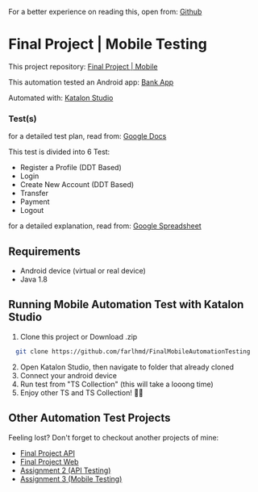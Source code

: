 For a better experience on reading this, open from: [Github](https://github.com/farlhmd/FinalMobileAutomationTesting)

# Final Project | Mobile Testing
This project repository: [Final Project | Mobile](https://github.com/farlhmd/FinalMobileAutomationTesting)

This automation tested an Android app: [Bank App](https://github.com/farlhmd/FinalMobileAutomationTesting/blob/master/androidapp/app-debug.apk)

Automated with: [Katalon Studio](https://katalon.com)

### Test(s)
for a detailed test plan, read from: [Google Docs](https://docs.google.com/document/d/1ql0SNz6XIMVqX_p9tzgkrdc2HZDI17Dq/edit?usp=sharing&ouid=118019274039622151168&rtpof=true&sd=true)

This test is divided into 6 Test:
- Register a Profile (DDT Based)
- Login
- Create New Account (DDT Based)
- Transfer
- Payment
- Logout

for a detailed explanation, read from: [Google Spreadsheet](https://docs.google.com/spreadsheets/d/1_w5qytdNkLz73DtPF5PPNOcSHOCzq8ih/edit#gid=925454799)


## Requirements
- Android device (virtual or real device)
- Java 1.8


## Running Mobile Automation Test with Katalon Studio


1. Clone this project or Download .zip
```bash
  git clone https://github.com/farlhmd/FinalMobileAutomationTesting
```
2. Open Katalon Studio, then navigate to folder that already cloned
3. Connect your android device
4. Run test from "TS Collection" (this will take a looong time)
5. Enjoy other TS and TS Collection! 💪😌


## Other Automation Test Projects
Feeling lost? Don't forget to checkout another projects of mine:
- [Final Project API](https://github.com/farlhmd/FinalAPIAutomationTesting)
- [Final Project Web](https://github.com/farlhmd/FinalWebAutomationTesting)
- [Assignment 2 (API Testing)](https://github.com/farlhmd/Assignment2APIAutomationTesting)
- [Assignment 3 (Mobile Testing)](https://github.com/farlhmd/Assignment3MobileAutomationTesting)
